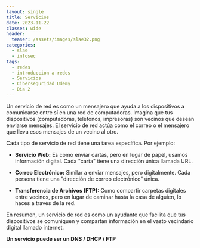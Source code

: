 ```yaml
---
layout: single
title: Servicios
date: 2023-11-22
classes: wide
header:
  teaser: /assets/images/slae32.png
categories:
  - slae
  - infosec
tags:
  - redes
  - introduccion a redes
  - Servicios
  - Ciberseguridad Udemy
  - Dia 2
---
```


Un servicio de red es como un mensajero que ayuda a los dispositivos a comunicarse entre sí en una red de computadoras. Imagina que tus dispositivos (computadoras, teléfonos, impresoras) son vecinos que desean enviarse mensajes. El servicio de red actúa como el correo o el mensajero que lleva esos mensajes de un vecino al otro.

Cada tipo de servicio de red tiene una tarea específica. Por ejemplo:

- **Servicio Web:** Es como enviar cartas, pero en lugar de papel, usamos información digital. Cada "carta" tiene una dirección única llamada URL.
    
- **Correo Electrónico:** Similar a enviar mensajes, pero digitalmente. Cada persona tiene una "dirección de correo electrónico" única.
    
- **Transferencia de Archivos (FTP):** Como compartir carpetas digitales entre vecinos, pero en lugar de caminar hasta la casa de alguien, lo haces a través de la red.
    

En resumen, un servicio de red es como un ayudante que facilita que tus dispositivos se comuniquen y compartan información en el vasto vecindario digital llamado internet.

**Un servicio puede ser un DNS / DHCP / FTP**

